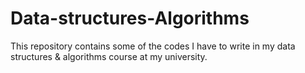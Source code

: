 # Data-structures-Algorithms
This repository contains some of the codes I have to write in my data structures &amp; algorithms course at my university.
